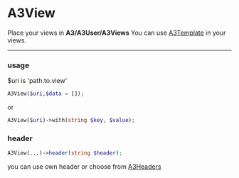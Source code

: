 # A3View

Place your views in **A3/A3User/A3Views**
You can use [A3Template](https://github.com/AboAlimk/A3/blob/master/A3Template.md "A3Template") in your views.

------------
### usage
$uri is 'path.to.view'

```php
A3View($uri,$data = []);
```
or
```php
A3View($uri)->with(string $key, $value);
```
### header

```php
A3View(...)->header(string $header);
```
you can use own header or choose from [A3Headers](https://github.com/AboAlimk/A3/blob/master/A3Headers.md "A3Headers")